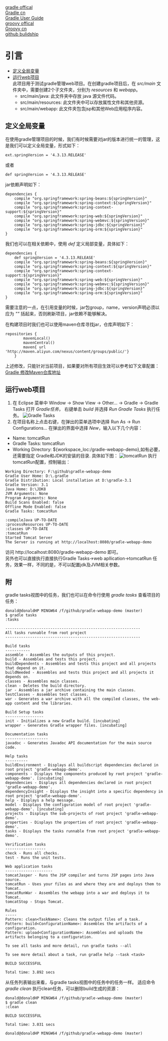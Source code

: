 [gradle offical](https://gradle.org/)  
[Gradle cn](http://www.yiibai.com/gradle/)   
[Gradle User Guide](http://wiki.jikexueyuan.com/project/GradleUserGuide-Wiki/)  
[groovy offical](http://www.groovy-lang.org/)  
[Groovy cn](https://www.w3cschool.cn/groovy)  
[github bulidship](https://github.com/eclipse/buildship/blob/master/docs/user/Installation.md)
# 引言
* [定义全局变量](#定义全局变量)
* [运行web项目](#运行web项目)   
此项目用于测试gradle管理web项目。在创建gradle项目后，在 *src/main* 文件夹中，需要创建2个子文件夹，分别为 *resources* 和 *webapp*。
    * src/main/java: 此文件夹中存放 java 源文件代码。
    * src/main/resources: 此文件夹中可以存放属性文件和其他资源。
    * src/main/webapp: 此文件夹包含jsp和其他Web应用程序内容。

## 定义全局变量
在使用gradle管理项目的时候，我们有时候需要对jar的版本进行统一的管理，这是我们可以定义全局变量，形式如下：  

```
ext.springVersion = '4.3.13.RELEASE'
```
或者
```
def springVersion = '4.3.13.RELEASE'
```

jar依赖声明如下：
```
dependencies {
    compile "org.springframework:spring-beans:${springVersion}"
    compile "org.springframework:spring-context:${springVersion}"
    compile "org.springframework:spring-context-support:${springVersion}"
    compile "org.springframework:spring-web:${springVersion}"
    compile "org.springframework:spring-webmvc:${springVersion}"
    compile "org.springframework:spring-jdbc:${springVersion}"
    compile "org.springframework:spring-orm:${springVersion}"
}
```

我们也可以在相关依赖中，使用 *def* 定义局部变量，具体如下：
```
dependencies {
	def springVersion = '4.3.13.RELEASE'
    compile "org.springframework:spring-beans:${springVersion}"
    compile "org.springframework:spring-context:${springVersion}"
    compile "org.springframework:spring-context-support:${springVersion}"
    compile "org.springframework:spring-web:${springVersion}"
    compile "org.springframework:spring-webmvc:${springVersion}"
    compile "org.springframework:spring-jdbc:${springVersion}"
    compile "org.springframework:spring-orm:${springVersion}"
}
```
需要注意的一点，在引用变量的时候，jar包group，name，version声明必须以应为 *""* 括起来，否则刷新项目，jar依赖不能够解决。

在构建项目时我们也可以使用maven仓库寻找jar，仓库声明如下：
```
repositories {
        mavenLocal()
        mavenCentral()
    	maven{ url 'http://maven.aliyun.com/nexus/content/groups/public/'}
    }
```
上述修改，只能针对当前项目，如果要对所有项目生效可以参考如下文章配置：
[Gradle 修改Maven仓库地址](http://blog.csdn.net/thousa_ho/article/details/73013729)  

## 运行web项目
1. 在 Eclipse 菜单中 Window -> Show View -> Other... -> Gradle -> Gradle Tasks 打开 *Gradle任务*，
右键单击 *build* 并选择 *Run Gradle Tasks* 执行任务。
![Gradle Tasks](./image/gradle-tasks.png)
2. 在项目名称上点击右键，在弹出的菜单选项中选择 Run As -> Run Configurations... 在弹出的界面中选择 *New*，输入以下几个内容：
* Name: tomcatRun
* Gradle Tasks: tomcatRun
* Working Directory: ${workspace_loc:/gradle-webapp-demo},如有必要，还需要指定 Gradle和JDK的安装的目录.
具体如下图：
![tomcatRun](./image/run-tomcat.png)
执行tomcatRun配置，控制输出：

```
Working Directory: F:\github\gradle-webapp-demo
Gradle User Home: D:\.gradle
Gradle Distribution: Local installation at D:\gradle-3.1
Gradle Version: 3.1
Java Home: D:\JDK8
JVM Arguments: None
Program Arguments: None
Build Scans Enabled: false
Offline Mode Enabled: false
Gradle Tasks: tomcatRun

:compileJava UP-TO-DATE
:processResources UP-TO-DATE
:classes UP-TO-DATE
:tomcatRun
Started Tomcat Server
The Server is running at http://localhost:8080/gradle-webapp-demo
```
访问 http://localhost:8080/gradle-webapp-demo 即可。  
另外也可以直接执行直接执行Gradle Tasks->web apllication->tomcatRun 任务，效果一样，不同的是，不可以配置jdk及JVM相关参数。

## 附
gradle tasks视图中的任务，我们也可以在命令行使用 *gradle tasks* 查看项目的任务：
```
donald@donaldHP MINGW64 /f/github/gradle-webapp-demo (master)
$ gradle tasks
:tasks

------------------------------------------------------------
All tasks runnable from root project
------------------------------------------------------------

Build tasks
-----------
assemble - Assembles the outputs of this project.
build - Assembles and tests this project.
buildDependents - Assembles and tests this project and all projects that depend on it.
buildNeeded - Assembles and tests this project and all projects it depends on.
classes - Assembles main classes.
clean - Deletes the build directory.
jar - Assembles a jar archive containing the main classes.
testClasses - Assembles test classes.
war - Generates a war archive with all the compiled classes, the web-app content and the libraries.

Build Setup tasks
-----------------
init - Initializes a new Gradle build. [incubating]
wrapper - Generates Gradle wrapper files. [incubating]

Documentation tasks
-------------------
javadoc - Generates Javadoc API documentation for the main source code.

Help tasks
----------
buildEnvironment - Displays all buildscript dependencies declared in root project 'gradle-webapp-demo'.
components - Displays the components produced by root project 'gradle-webapp-demo'. [incubating]
dependencies - Displays all dependencies declared in root project 'gradle-webapp-demo'.
dependencyInsight - Displays the insight into a specific dependency in root project 'gradle-webapp-demo'.
help - Displays a help message.
model - Displays the configuration model of root project 'gradle-webapp-demo'. [incubating]
projects - Displays the sub-projects of root project 'gradle-webapp-demo'.
properties - Displays the properties of root project 'gradle-webapp-demo'.
tasks - Displays the tasks runnable from root project 'gradle-webapp-demo'.

Verification tasks
------------------
check - Runs all checks.
test - Runs the unit tests.

Web application tasks
---------------------
tomcatJasper - Runs the JSP compiler and turns JSP pages into Java source.
tomcatRun - Uses your files as and where they are and deploys them to Tomcat.
tomcatRunWar - Assembles the webapp into a war and deploys it to Tomcat.
tomcatStop - Stops Tomcat.

Rules
-----
Pattern: clean<TaskName>: Cleans the output files of a task.
Pattern: build<ConfigurationName>: Assembles the artifacts of a configuration.
Pattern: upload<ConfigurationName>: Assembles and uploads the artifacts belonging to a configuration.

To see all tasks and more detail, run gradle tasks --all

To see more detail about a task, run gradle help --task <task>

BUILD SUCCESSFUL

Total time: 3.892 secs
```
从任务列表输出来看，与gradle tasks视图中的任务中的任务一样。
适应命令 *gradle clean* 执行clean任务，可以删除build生成的资源：

```
donald@donaldHP MINGW64 /f/github/gradle-webapp-demo (master)
$ gradle clean
:clean

BUILD SUCCESSFUL

Total time: 3.031 secs

donald@donaldHP MINGW64 /f/github/gradle-webapp-demo (master)
```
